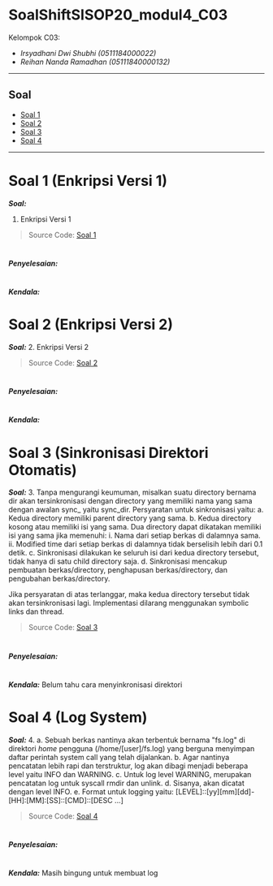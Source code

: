# SoalShiftSISOP20_modul4_C03
Kelompok C03:
* _Irsyadhani Dwi Shubhi (0511184000022)_
* _Reihan Nanda Ramadhan (05111840000132)_

----------------------------------------------------------------
## Soal
* [Soal 1](#soal-1-enkripsi-versi-1)
* [Soal 2](#soal-1-enkripsi-versi-2)
* [Soal 3](#soal-3-sinkronisasi-direktori-otomatis)
* [Soal 4](#soal-4-log-system)
----------------------------------------------------------------
# Soal 1 (Enkripsi Versi 1)
   _**Soal:**_
   1. Enkripsi Versi 1
   > Source Code: [Soal 1](https://github.com/irsyadhani22/SoalShiftSISOP20_modul4_C03/blob/master/soal1.c)

#

_**Penyelesaian:**_

#
_**Kendala:**_
#
# Soal 2 (Enkripsi Versi 2)
   _**Soal:**_
   2. Enkripsi Versi 2
   > Source Code: [Soal 2](https://github.com/irsyadhani22/SoalShiftSISOP20_modul4_C03/blob/master/soal2.c)

#

_**Penyelesaian:**_

#
_**Kendala:**_
#
# Soal 3 (Sinkronisasi Direktori Otomatis)
   _**Soal:**_
   3. Tanpa mengurangi keumuman, misalkan suatu directory bernama dir akan tersinkronisasi dengan directory yang memiliki nama yang sama dengan awalan sync_ yaitu sync_dir. Persyaratan untuk sinkronisasi yaitu:
a.	Kedua directory memiliki parent directory yang sama.
b.	Kedua directory kosong atau memiliki isi yang sama. Dua directory dapat dikatakan memiliki isi yang sama jika memenuhi:
i.	Nama dari setiap berkas di dalamnya sama.
ii.	Modified time dari setiap berkas di dalamnya tidak berselisih lebih dari 0.1 detik.
c.	Sinkronisasi dilakukan ke seluruh isi dari kedua directory tersebut, tidak hanya di satu child directory saja.
d.	Sinkronisasi mencakup pembuatan berkas/directory, penghapusan berkas/directory, dan pengubahan berkas/directory.

Jika persyaratan di atas terlanggar, maka kedua directory tersebut tidak akan tersinkronisasi lagi.
Implementasi dilarang menggunakan symbolic links dan thread.

   > Source Code: [Soal 3](https://github.com/irsyadhani22/SoalShiftSISOP20_modul4_C03/blob/master/soal3.c)

#

_**Penyelesaian:**_

#
_**Kendala:**_
Belum tahu cara menyinkronisasi direktori
#
# Soal 4 (Log System)
   _**Soal:**_
4. a.	Sebuah berkas nantinya akan terbentuk bernama "fs.log" di direktori *home* pengguna (/home/[user]/fs.log) yang berguna menyimpan daftar perintah system call yang telah dijalankan.
b.	Agar nantinya pencatatan lebih rapi dan terstruktur, log akan dibagi menjadi beberapa level yaitu INFO dan WARNING.
c.	Untuk log level WARNING, merupakan pencatatan log untuk syscall rmdir dan unlink.
d.	Sisanya, akan dicatat dengan level INFO.
e.	Format untuk logging yaitu: [LEVEL]::[yy][mm][dd]-[HH]:[MM]:[SS]::[CMD]::[DESC ...]

   > Source Code: [Soal 4](https://github.com/irsyadhani22/SoalShiftSISOP20_modul4_C03/blob/master/soal4.c)

#

_**Penyelesaian:**_

#
_**Kendala:**_
Masih bingung untuk membuat log
